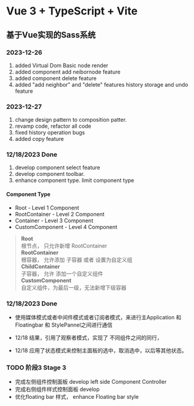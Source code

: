 # Vue 3 + TypeScript + Vite

## 基于Vue实现的Sass系统

### 2023-12-26

1. added Virtual Dom Basic node render
2. added component add neibornode feature
3. added component delete feature
4. added "add neighbor" and "delete" features history storage and undo feature

### 2023-12-27

1. change design pattern to composition patter.
2. revamp code, refactor all code
3. fixed history operation bugs
4. added copy feature

### 12/18/2023  Done

1. develop component select feature
2. develop component toolbar.
3. enhance component type. limit component type

#### Component Type

- Root - Level 1 Component
- RootContainer - Level 2 Component
- Container - Level 3 Component
- CustomComponent - Level 4 Component

> **Root** <br>
> 根节点， 只允许新增 RootContainer <br>
> **RootContainer** <br>
> 根容器， 允许添加 子容器 或者 设置为自定义组<br>
> **ChildContainer** <br>
> 子容器， 允许 添加一个自定义组件<br>
> **CustomComponent**  <br>
> 自定义组件，为最后一级，无法新增下级容器

### 12/18/2023  Done

- 使用媒体模式或者中间件模式或者订阅者模式，来进行主Application 和 Floatingbar 和 StylePannel之间进行通信

- 12/18 结果，引用了观察者模式，实现了 不同组件之间的同行，
- 12/18 应用了状态模式来控制主面板的选中，取消选中，以后等其他状态。

### TODO 阶段3 Stage 3

- 完成左侧组件控制面板 develop left side Component Controller
- 完成右侧组件样式控制面板 develop
- 优化floating bar 样式， enhance Floating bar style

